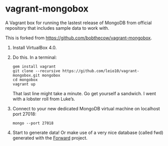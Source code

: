 vagrant-mongobox
================

A Vagrant box for running the lastest release of MongoDB from official repository that includes sample data to work with.

This is forked from https://github.com/bobthecow/vagrant-mongobox.

1. Install VirtualBox 4.0.

2. Do this. In a terminal:

   ```
   gem install vagrant
   git clone --recursive https://github.com/leio10/vagrant-mongobox.git mongobox
   cd mongobox
   vagrant up
   ```

   That last line might take a minute. Go get yourself a sandwich. I went with a lobster roll from Luke’s.

3. Connect to your new dedicated MongoDB virtual machine on localhost port 27018:

   ```
   mongo --port 27018
   ```

4. Start to generate data! Or make use of a very nice database (called fwd) generated with the <a href="https://github.com/getfwd">Forward</a> project.
